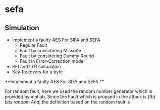 # sefa
## Simulation
* Implement a faulty AES For SIFA and SEFA 
  * Regular Fault 
  * Fault by considering Missrate
  * Fault by considering Dummy Round
  * Fault in Error-Correction mode 
* SEI and LLR calculation
* Key-Recovery for a byte 


**Implement a faulty AES For SIFA and SEFA **

For random fault, here we used the random number generator which is provided by matlab. Since the Fault which is propsed in the attack is 
(fb) bits *random And*, the definition based on the random fault is 



